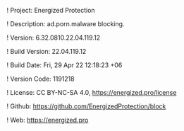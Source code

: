 ! Project: Energized Protection

! Description: ad.porn.malware blocking.

! Version: 6.32.0810.22.04.119.12

! Build Version: 22.04.119.12

! Build Date: Fri, 29 Apr 22 12:18:23 +06

! Version Code: 1191218

! License: CC BY-NC-SA 4.0, https://energized.pro/license

! Github: https://github.com/EnergizedProtection/block

! Web: https://energized.pro
